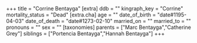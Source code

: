 +++
title = "Corrine Bentayga"
[extra]
ddb = ""
kingraph_key = "Corrine"
mortality_status = "Dead"
[extra.cha]
age = ""
date_of_birth = "date#1195-04-03"
date_of_death = "date#1273-02-10"
married_on = ""
married_to = ""
pronouns = ""
sex = ""
[taxonomies]
parents = ["Marc Bentayga","Catherine Grey"]
siblings = ["Portencia Bentayga","Hannah Bentayga"]
+++

